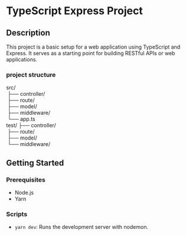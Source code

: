 # TypeScript Express Project

## Description
This project is a basic setup for a web application using TypeScript and Express. 
It serves as a starting point for building RESTful APIs or web applications.

### project structure
src/   
 ├── controller/   
 ├── route/   
 ├── model/   
 ├── middleware/   
 └── app.ts    
 test/
 ├── controller/   
 ├── route/   
 ├── model/   
 └── middleware/   

## Getting Started

### Prerequisites
- Node.js
- Yarn

### Scripts
- `yarn dev`: Runs the development server with nodemon.
